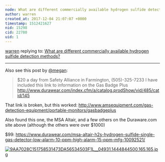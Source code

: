 ```yaml
---
node: What are different commercially available hydrogen sulfide detection methods?
author: warren
created_at: 2017-12-04 21:07:07 +0000
timestamp: 1512421627
nid: 15298
cid: 22780
uid: 1
---
```




[warren](../profile/warren) replying to: [What are different commercially available hydrogen sulfide detection methods?](../notes/warren/12-04-2017/what-are-different-commercially-available-hydrogen-sulfide-detection-methods)

----
Also see this post by [@megan](/profile/megan):

> $20 a day from Safety Alliance in Farmington, (505)-325-7233
> I have included this link to information on the Gas Badge Plus http://www.durawear.com/index.cfm/a/catalog.prodShow/vid/485/catid/145

That link is broken, but this worked: http://www.amsequipment.com/gas-detection-equipment/portable-monitors/gasbadgeplus

Also found this one, the MSA Altair, and a few others on the Duraware.com site above (although the others were over $1000)

$99: https://www.durawear.com/msa-altair-h2s-hydrogen-sulfide-single-gas-detector-low-alarm-10-ppm-high-alarm-15-ppm-mfg-10092521/


[![9AA7028C151758531473DA56534503F1L__04931.1444844500.165.165.jpg](https://publiclab.org/system/images/photos/000/022/787/large/9AA7028C151758531473DA56534503F1L__04931.1444844500.165.165.jpg)](https://publiclab.org/system/images/photos/000/022/787/large/9AA7028C151758531473DA56534503F1L__04931.1444844500.165.165.jpg)

